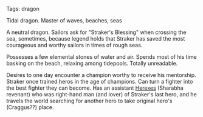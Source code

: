 Tags: dragon

Tidal dragon. Master of waves, beaches, seas

A neutral dragon. Sailors ask for "Straker's Blessing" when crossing the sea, sometimes, because legend holds that Straker has saved the most courageous and worthy sailors in times of rough seas. 

Possesses a few elemental stones of water and air. Spends most of his time basking on the beach, relaxing among tidepools. Totally unreadable.

Desires to one day encounter a champion worthy to receive his mentorship. Straker once trained heros in the age of champions. Can turn a fighter into the best fighter they can become. Has an assistant [Herexes](Herexes) (Sharabha revenant) who was right-hand man (and lover) of Straker's last hero, and he travels the world searching for another hero to take original hero's (Craggus??) place.